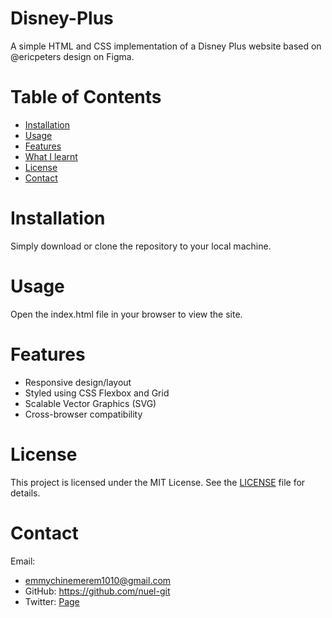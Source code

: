 # Disney-Plus
A simple HTML and CSS implementation of a Disney Plus website based on @ericpeters design on Figma.

# Table of Contents

- [Installation](#installation)
- [Usage](#usage)
- [Features](#features)
- [What I learnt](#whatlearnt) 
- [License](#license)
- [Contact](#contact)

# Installation

Simply download or clone the repository to your local machine.

# Usage
Open the index.html file in your browser to view the site.

# Features

- Responsive design/layout
- Styled using CSS Flexbox and Grid
- Scalable Vector Graphics (SVG)
- Cross-browser compatibility


# License
This project is licensed under the MIT License. See the [LICENSE](LICENSE) file for details.

# Contact

Email: 
- emmychinemerem1010@gmail.com
- GitHub: https://github.com/nuel-git
- Twitter: [Page](https://x.com/nuel___________)
